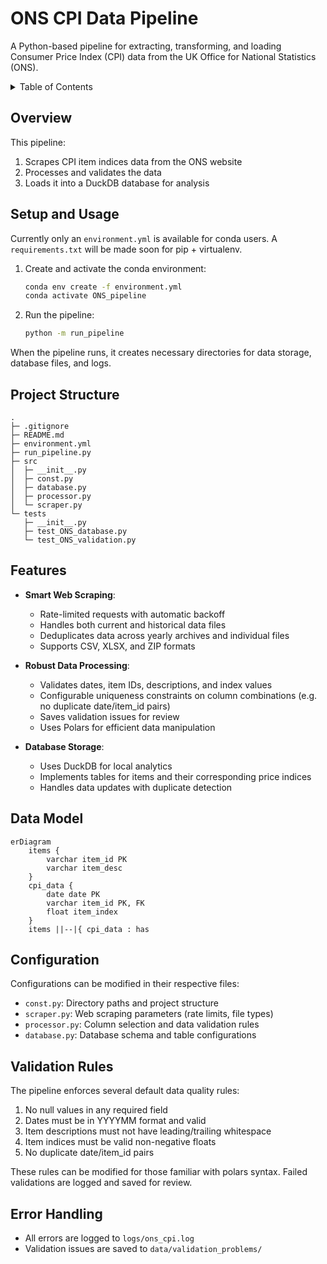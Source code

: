 # ONS CPI Data Pipeline

A Python-based pipeline for extracting, transforming, and loading Consumer Price Index (CPI) data from the UK Office for National Statistics (ONS).

<!-- TABLE OF CONTENTS -->
<details>
  <summary>Table of Contents</summary>
  <ol>
    <li>
      <a href="#overview">Overview</a>
    </li>
    <li>
      <a href="#setup-and-usage">Setup and Usage</a>
    </li>
    <li>
      <a href="#project-structure">Project Structure</a>
    </li>
    <li>
      <a href="#features">Features</a>
    </li>
    <li>
      <a href="#data-model">Data Model</a>
    </li>
    <li>
      <a href="#configuration">Configuration</a>
    </li>
    <li>
      <a href="#validation-rules">Validation Rules</a>
    </li>
    <li>
      <a href="#error-handling">Error Handling</a>
    </li>
  </ol>
</details>

## Overview

This pipeline:
1. Scrapes CPI item indices data from the ONS website
2. Processes and validates the data
3. Loads it into a DuckDB database for analysis

## Setup and Usage

Currently only an `environment.yml` is available for conda users. A `requirements.txt` will be made soon for pip + virtualenv.

1. Create and activate the conda environment:
   ```bash
   conda env create -f environment.yml
   conda activate ONS_pipeline
   ```

2. Run the pipeline:
   ```bash
   python -m run_pipeline
   ```

When the pipeline runs, it creates necessary directories for data storage, database files, and logs.

## Project Structure

```
.
├─ .gitignore
├─ README.md
├─ environment.yml        
├─ run_pipeline.py            
├─ src
│  ├─ __init__.py
│  ├─ const.py
│  ├─ database.py
│  ├─ processor.py
│  └─ scraper.py
└─ tests
   ├─ __init__.py
   ├─ test_ONS_database.py
   └─ test_ONS_validation.py
```

## Features

- **Smart Web Scraping**: 
  - Rate-limited requests with automatic backoff
  - Handles both current and historical data files
  - Deduplicates data across yearly archives and individual files
  - Supports CSV, XLSX, and ZIP formats

- **Robust Data Processing**:
  - Validates dates, item IDs, descriptions, and index values
  - Configurable uniqueness constraints on column combinations (e.g. no duplicate date/item_id pairs)
  - Saves validation issues for review
  - Uses Polars for efficient data manipulation

- **Database Storage**:
  - Uses DuckDB for local analytics
  - Implements tables for items and their corresponding price indices
  - Handles data updates with duplicate detection

## Data Model

```mermaid
erDiagram
    items {
        varchar item_id PK
        varchar item_desc
    }
    cpi_data {
        date date PK
        varchar item_id PK, FK
        float item_index
    }
    items ||--|{ cpi_data : has
```

## Configuration

Configurations can be modified in their respective files:

- `const.py`: Directory paths and project structure
- `scraper.py`: Web scraping parameters (rate limits, file types)
- `processor.py`: Column selection and data validation rules
- `database.py`: Database schema and table configurations

## Validation Rules

The pipeline enforces several default data quality rules:

1. No null values in any required field
2. Dates must be in YYYYMM format and valid
3. Item descriptions must not have leading/trailing whitespace
4. Item indices must be valid non-negative floats
5. No duplicate date/item_id pairs

These rules can be modified for those familiar with polars syntax. Failed validations are logged and saved for review.

## Error Handling

- All errors are logged to `logs/ons_cpi.log`
- Validation issues are saved to `data/validation_problems/`
